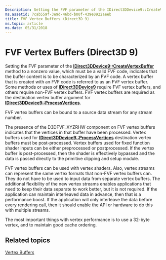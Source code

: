 ```yaml
---
Description: Setting the FVF parameter of the IDirect3DDevice9::CreateVertexBuffer method to a nonzero value, which must be a valid FVF code, indicates that the buffer content is to be characterized by an FVF code.
ms.assetid: 7cab559f-3e9d-46bd-b00f-439e0922aeeb
title: FVF Vertex Buffers (Direct3D 9)
ms.topic: article
ms.date: 05/31/2018
---
```


# FVF Vertex Buffers (Direct3D 9)

Setting the FVF parameter of the [**IDirect3DDevice9::CreateVertexBuffer**](/windows/desktop/api) method to a nonzero value, which must be a valid FVF code, indicates that the buffer content is to be characterized by an FVF code. A vertex buffer that is created with an FVF code is referred to as an FVF vertex buffer. Some methods or uses of [**IDirect3DDevice9**](/windows/desktop/api) require FVF vertex buffers, and others require non-FVF vertex buffers. FVF vertex buffers are required as the destination vertex buffer argument for [**IDirect3DDevice9::ProcessVertices**](/windows/win32/api/d3d9helper/nf-d3d9helper-idirect3ddevice9-processvertices).

FVF vertex buffers can be bound to a source data stream for any stream number.

The presence of the D3DFVF\_XYZRHW component on FVF vertex buffers indicates that the vertices in that buffer have been processed. Vertex buffers used for [**IDirect3DDevice9::ProcessVertices**](/windows/win32/api/d3d9helper/nf-d3d9helper-idirect3ddevice9-processvertices) destination vertex buffers must be post-processed. Vertex buffers used for fixed function shader inputs can be either preprocessed or postprocessed. If the vertex buffer is post-processed, then the shader is effectively bypassed and the data is passed directly to the primitive clipping and setup module.

FVF vertex buffers can be used with vertex shaders. Also, vertex streams can represent the same vertex formats that non-FVF vertex buffers can. They do not have to be used to input data from separate vertex buffers. The additional flexibility of the new vertex streams enables applications that need to keep their data separate to work better, but it is not required. If the application can maintain interleaved data in advance, then that is a performance boost. If the application will only interleave the data before every rendering call, then it should enable the API or hardware to do this with multiple streams.

The most important things with vertex performance is to use a 32-byte vertex, and to maintain good cache ordering.

## Related topics

<dl> <dt>

[Vertex Buffers](vertex-buffers.md)
</dt> </dl>

 

 